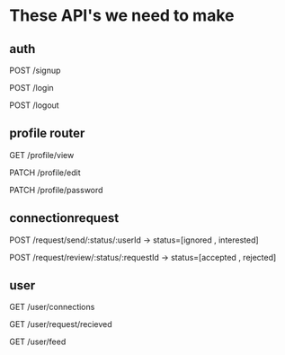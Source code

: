 
# These API's we need to make

## auth

POST /signup

POST /login

POST /logout

## profile router

GET /profile/view

PATCH /profile/edit

PATCH /profile/password

## connectionrequest

POST /request/send/:status/:userId -> status=[ignored , interested]

POST /request/review/:status/:requestId -> status=[accepted , rejected]

## user

GET /user/connections

GET /user/request/recieved

GET /user/feed

##

##
